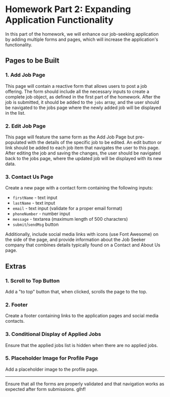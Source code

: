 # Homework Part 2: Expanding Application Functionality

In this part of the homework, we will enhance our job-seeking application by adding multiple forms and pages, which will increase the application's functionality.

## Pages to be Built

### 1. Add Job Page

This page will contain a reactive form that allows users to post a job offering. The form should include all the necessary inputs to create a complete job object, as defined in the first part of the homework. After the job is submitted, it should be added to the `jobs` array, and the user should be navigated to the jobs page where the newly added job will be displayed in the list.

### 2. Edit Job Page

This page will feature the same form as the Add Job Page but pre-populated with the details of the specific job to be edited. An edit button or link should be added to each job item that navigates the user to this page. After editing the job and saving the changes, the user should be navigated back to the jobs page, where the updated job will be displayed with its new data.

### 3. Contact Us Page

Create a new page with a contact form containing the following inputs:

- `firstName` - text input
- `lastName` - text input
- `email` - text input (validate for a proper email format)
- `phoneNumber` - number input
- `message` - textarea (maximum length of 500 characters)
- `submit`/`sendMsg` button

Additionally, include social media links with icons (use Font Awesome) on the side of the page, and provide information about the Job Seeker company that combines details typically found on a Contact and About Us page.

## Extras

### 1. Scroll to Top Button

Add a "to top" button that, when clicked, scrolls the page to the top.

### 2. Footer

Create a footer containing links to the application pages and social media contacts.

### 3. Conditional Display of Applied Jobs

Ensure that the applied jobs list is hidden when there are no applied jobs.

### 5. Placeholder Image for Profile Page

Add a placeholder image to the profile page.

---

Ensure that all the forms are properly validated and that navigation works as expected after form submissions. glhf!
